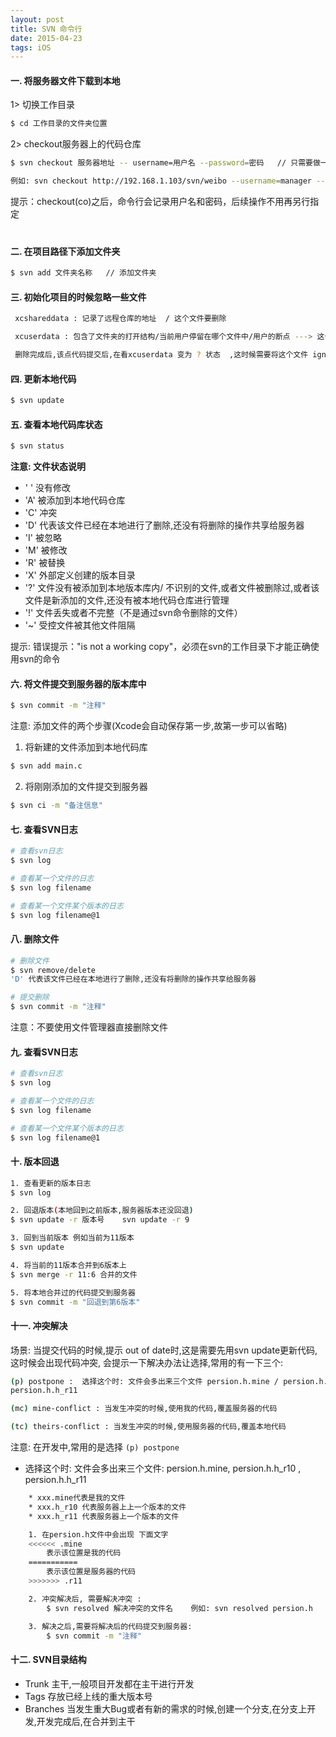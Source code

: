 ```yaml
---
layout: post
title: SVN 命令行
date: 2015-04-23 
tags: iOS    
---
```



#### 一. 将服务器文件下载到本地

1> 切换工作目录
	
```bash
$ cd 工作目录的文件夹位置
```  
2> checkout服务器上的代码仓库

```bash
$ svn checkout 服务器地址 -- username=用户名 --password=密码   // 只需要做一次

例如: svn checkout http://192.168.1.103/svn/weibo --username=manager --password=manager
``` 
提示：checkout(co)之后，命令行会记录用户名和密码，后续操作不用再另行指定     
　　
#### 二. 在项目路径下添加文件夹
```bash
$ svn add 文件夹名称   // 添加文件夹
```

#### 三. 初始化项目的时候忽略一些文件

```bash
 xcshareddata : 记录了远程仓库的地址  / 这个文件要删除

 xcuserdata : 包含了文件夹的打开结构/当前用户停留在哪个文件中/用户的断点 ---> 这个文件直接删除掉

 删除完成后,该点代码提交后,在看xcuserdata 变为 ? 状态  ,这时候需要将这个文件 ignore ,在提交就ok了

```
#### 四. 更新本地代码

```bash
$ svn update
```

#### 五. 查看本地代码库状态

```bash
$ svn status
```
<strong>注意: 文件状态说明</strong>

* ' ' 没有修改
* 'A' 被添加到本地代码仓库
* 'C' 冲突
* 'D' 代表该文件已经在本地进行了删除,还没有将删除的操作共享给服务器
* 'I' 被忽略
* 'M' 被修改
* 'R' 被替换
* 'X' 外部定义创建的版本目录
* '?' 文件没有被添加到本地版本库内/ 不识别的文件,或者文件被删除过,或者该文件是新添加的文件,还没有被本地代码仓库进行管理
* '!' 文件丢失或者不完整（不是通过svn命令删除的文件）
* '~' 受控文件被其他文件阻隔

提示: 错误提示："is not a working copy"，必须在svn的工作目录下才能正确使用svn的命令


#### 六. 将文件提交到服务器的版本库中

```bash
$ svn commit -m "注释"
```
注意: 添加文件的两个步骤(Xcode会自动保存第一步,故第一步可以省略)

1. 将新建的文件添加到本地代码库
```bash
$ svn add main.c
```
2.  将刚刚添加的文件提交到服务器
```bash
$ svn ci -m "备注信息"
```

#### 七. 查看SVN日志

```bash
# 查看svn日志
$ svn log

# 查看某一个文件的日志
$ svn log filename

# 查看某一个文件某个版本的日志
$ svn log filename@1
```


#### 八. 删除文件

```bash
# 删除文件 
$ svn remove/delete
'D' 代表该文件已经在本地进行了删除,还没有将删除的操作共享给服务器

# 提交删除
$ svn commit -m "注释"

```
注意：不要使用文件管理器直接删除文件


#### 九. 查看SVN日志

```bash
# 查看svn日志
$ svn log

# 查看某一个文件的日志
$ svn log filename

# 查看某一个文件某个版本的日志
$ svn log filename@1
```
#### 十. 版本回退

```bash
1. 查看更新的版本日志
$ svn log

2. 回退版本(本地回到之前版本,服务器版本还没回退)
$ svn update -r 版本号    svn update -r 9

3. 回到当前版本 例如当前为11版本
$ svn update

4. 将当前的11版本合并到6版本上
$ svn merge -r 11:6 合并的文件

5. 将本地合并过的代码提交到服务器
$ svn commit -m "回退到第6版本"
```



#### 十一. 冲突解决
场景: 当提交代码的时候,提示 out of date时,这是需要先用svn update更新代码,这时候会出现代码冲突, 会提示一下解决办法让选择,常用的有一下三个:

```bash
(p) postpone :  选择这个时: 文件会多出来三个文件 persion.h.mine / persion.h.h_r10 /  
persion.h.h_r11

(mc) mine-conflict : 当发生冲突的时候,使用我的代码,覆盖服务器的代码

(tc) theirs-conflict : 当发生冲突的时候,使用服务器的代码,覆盖本地代码

```
注意: 在开发中,常用的是选择 `(p) postpone`

* 选择这个时: 文件会多出来三个文件: persion.h.mine, persion.h.h_r10 , persion.h.h_r11

```bash	
 	* xxx.mine代表是我的文件
 	* xxx.h_r10 代表服务器上上一个版本的文件
 	* xxx.h_r11 代表服务器上一个版本的文件

 	1. 在persion.h文件中会出现 下面文字
 	<<<<<< .mine
 		表示该位置是我的代码
 	===========
 		表示该位置是服务器的代码
 	>>>>>>> .r11

 	2. 冲突解决后, 需要解决冲突 :
 		$ svn resolved 解决冲突的文件名    例如: svn resolved persion.h

 	3. 解决之后,需要将解决后的代码提交到服务器: 
		$ svn commit -m "注释"
```


#### 十二. SVN目录结构

* Trunk		主干,一般项目开发都在主干进行开发
* Tags 		存放已经上线的重大版本号
* Branches 	当发生重大Bug或者有新的需求的时候,创建一个分支,在分支上开发,开发完成后,在合并到主干



































